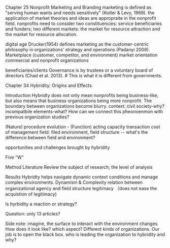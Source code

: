Chapter 25 Nonprofit Marketing and Branding 
marketing is defined as "serving human wants and needs sensitively" (Kotler & Levy, 1969).
the application of market theories and ideas are appropraite in the nonprofit field.
nonprofits need to consider two constituencies: service beneficiaries and funders; two different markets: 
the market for resource attraction and the market for resource allocation.

digital age 
Drucker(1954) defines marketing as the customer-centric philosophy in organizations' strategy and operations (Padanyi 2008).
Marketplace (customer, competitor, and environment)
market orientation 
commercial and nonprofit organizations 

beneficiaries/clients
Governance is by trustees or a voluntary board of directors (Chad et al. 2013).  # This is what it is different from governments. 


Chapter 34 Hybridity: Origins and Effects 

Introduction 
Hybridty does not only mean nonprofits being business-like, but also means that business organizations being more nonprofit. The boundary between
organizations become blurry. 
context: civil society-why? 
incompatbile elements-what?
How can we connect this pheonoenmon with previous organization studies?

(Nature) procedure evolution - (Function) acting capacity 
transaction cost of management
field: filed environment, field structure -- what's the difference between field and environment? 

opportunities and challenges brought by hybridity 

Five "W" 

Method
Literature Review
the subject of research; the level of analysis


Results
Hybridty helps navigate dynamic context conditions and manage complex environments. 
Dynamism  & Complexity 
relation between organizational agency and field structure
legitimacy （does not ease the acquistion of legitimacy) 

Is hyrbidity a reaction or strategy? 

Question: 
only 13 articles? 

Side note: imagine, the surface to interact with the environment changes. How does it look like? 
which aspect? Different kinds of organizations. Our job is to open the black box. 
who is leading the organization to hybridity and why? 


